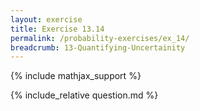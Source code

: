 ```yaml
---
layout: exercise
title: Exercise 13.14
permalink: /probability-exercises/ex_14/
breadcrumb: 13-Quantifying-Uncertainity
---
```


{% include mathjax_support %}

<div><i class="arrow-up loader" data-chapter="probability-exercises" data-exercise="ex_14" data-rating="0"></i></div>
{% include_relative question.md %}
